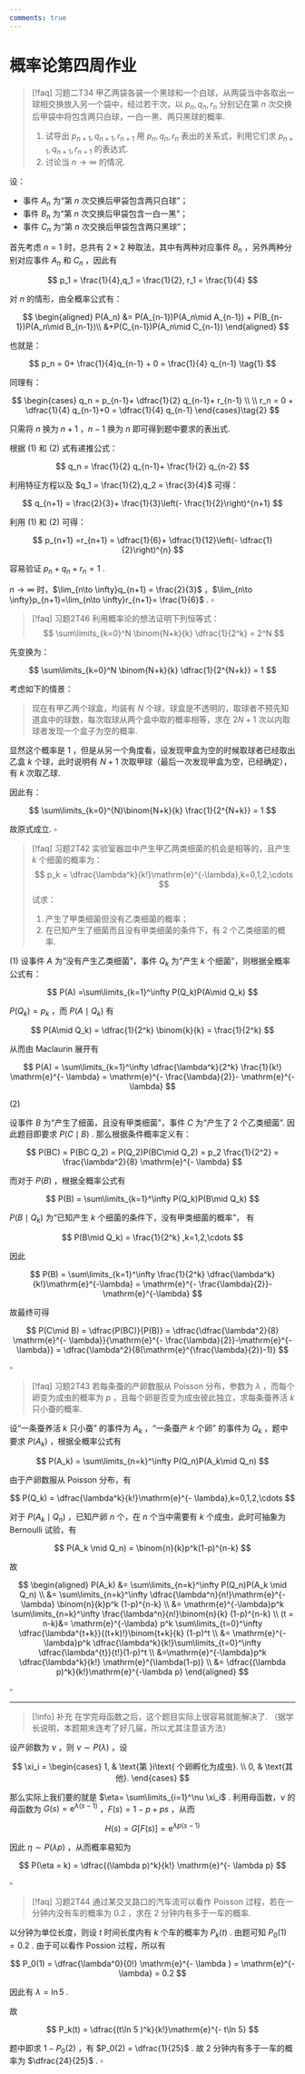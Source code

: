 ```yaml
---
comments: true
---
```

# 概率论第四周作业

>[!faq] 习题二T34
>甲乙两袋各装一个黑球和一个白球，从两袋当中各取出一球相交换放入另一个袋中，经过若干次，以 $p_n,q_n,r_n$ 分别记在第 $n$ 次交换后甲袋中将包含两只白球，一白一黑、两只黑球的概率.
>1. 试导出 $p_{n+1},q_{n+1},r_{n+1}$ 用 $p_n,q_n,r_n$ 表出的关系式，利用它们求 $p_{n+1},q_{n+1},r_{n+1}$ 的表达式.
>2. 讨论当 $n\to \infty$ 的情况.

设：

- 事件 $A_n$ 为“第 $n$ 次交换后甲袋包含两只白球”；
- 事件 $B_n$ 为“第 $n$ 次交换后甲袋包含一白一黑”；
- 事件 $C_n$ 为“第 $n$ 次交换后甲袋包含两只黑球”；

首先考虑 $n=1$ 时，总共有 $2\times 2$ 种取法，其中有两种对应事件 $B_n$ ，另外两种分别对应事件 $A_n$ 和 $C_n$ ，因此有

$$
p_1 = \frac{1}{4},q_1 = \frac{1}{2}, r_1 = \frac{1}{4}
$$

对 $n$ 的情形，由全概率公式有：

$$
\begin{aligned}
P(A_n) &= P(A_{n-1})P(A_n\mid A_{n-1}) + P(B_{n-1})P(A_n\mid B_{n-1})\\ 
&+P(C_{n-1})P(A_n\mid C_{n-1})
\end{aligned}
$$

也就是：

$$
p_n = 0+ \frac{1}{4}q_{n-1} + 0 = \frac{1}{4} q_{n-1} \tag{1}
$$

同理有：

$$
\begin{cases}
q_n = p_{n-1}+ \dfrac{1}{2} q_{n-1}+  r_{n-1} \\ \\
r_n = 0 +  \dfrac{1}{4} q_{n-1}+0  = \dfrac{1}{4} q_{n-1}
\end{cases}\tag{2}
$$

只需将 $n$ 换为 $n+1$ ，$n-1$ 换为 $n$ 即可得到题中要求的表出式.

根据 (1) 和 (2) 式有递推公式：

$$
q_n = \frac{1}{2} q_{n-1}+ \frac{1}{2} q_{n-2}
$$

利用特征方程以及 $q_1 = \frac{1}{2},q_2 = \frac{3}{4}$ 可得：

$$
q_{n+1} = \frac{2}{3}+ \frac{1}{3}\left(- \frac{1}{2}\right)^{n+1}
$$

利用 (1) 和 (2) 可得：

$$
p_{n+1} =r_{n+1} = \dfrac{1}{6}+ \dfrac{1}{12}\left(- \dfrac{1}{2}\right)^{n} 
$$

容易验证 $p_n+q_n+r_n=1$ .


$n\to \infty$ 时，$\lim_{n\to \infty}q_{n+1} = \frac{2}{3}$ ，$\lim_{n\to \infty}p_{n+1}=\lim_{n\to \infty}r_{n+1}= \frac{1}{6}$ . $\square$


>[!faq] 习题2T46
>利用概率论的想法证明下列恒等式：
>$$ \sum\limits_{k=0}^N \binom{N+k}{k} \dfrac{1}{2^k} = 2^N $$

先变换为：

$$
\sum\limits_{k=0}^N \binom{N+k}{k} \dfrac{1}{2^{N+k}} = 1
$$

考虑如下的情景：

> 现在有甲乙两个球盒，均装有 $N$ 个球，球盒是不透明的，取球者不预先知道盒中的球数，每次取球从两个盒中取的概率相等，求在 $2N+1$ 次以内取球者发现一个盒子为空的概率.

显然这个概率是 $1$ ，但是从另一个角度看，设发现甲盒为空的时候取球者已经取出乙盒 $k$ 个球，此时说明有 $N+1$ 次取甲球（最后一次发现甲盒为空，已经确定），有 $k$ 次取乙球.

因此有：

$$
\sum\limits_{k=0}^{N}\binom{N+k}{k} \frac{1}{2^{N+k}} = 1
$$

故原式成立. $\square$


>[!faq] 习题2T42
>实验室器皿中产生甲乙两类细菌的机会是相等的，且产生 $k$ 个细菌的概率为：
>$$ p_k = \dfrac{\lambda^k}{k!}\mathrm{e}^{-\lambda},k=0,1,2,\cdots $$
>试求：
>1. 产生了甲类细菌但没有乙类细菌的概率；
>2. 在已知产生了细菌而且没有甲类细菌的条件下，有 2 个乙类细菌的概率.

(1)
设事件 $A$ 为“没有产生乙类细菌”，事件 $Q_k$ 为“产生 $k$ 个细菌”，则根据全概率公式有：

$$
P(A) =\sum\limits_{k=1}^\infty P(Q_k)P(A\mid Q_k)
$$

$P(Q_k) = p_k$ ，而 $P(A\mid Q_k)$ 有

$$
P(A\mid Q_k) = \dfrac{1}{2^k} \binom{k}{k} = \frac{1}{2^k}
$$

从而由 Maclaurin 展开有

$$
P(A) = \sum\limits_{k=1}^\infty  \dfrac{\lambda^k}{2^k} \frac{1}{k!} \mathrm{e}^{- \lambda}  = \mathrm{e}^{- \frac{\lambda}{2}}- \mathrm{e}^{- \lambda}
$$

(2)

设事件 $B$ 为“产生了细菌，且没有甲类细菌”，事件 $C$ 为“产生了 $2$ 个乙类细菌”. 因此题目即要求 $P(C\mid B)$ .
那么根据条件概率定义有：

$$
P(BC) = P(BC Q_2) = P(Q_2)P(BC\mid Q_2) = p_2 \frac{1}{2^2} = \frac{\lambda^2}{8} \mathrm{e}^{- \lambda}
$$

而对于 $P(B)$ ，根据全概率公式有

$$
P(B) = \sum\limits_{k=1}^\infty P(Q_k)P(B\mid Q_k)
$$

$P(B\mid Q_k)$ 为“已知产生 $k$ 个细菌的条件下，没有甲类细菌的概率”， 有

$$
P(B\mid Q_k) = \frac{1}{2^k} ,k=1,2,\cdots
$$

因此

$$
P(B) = \sum\limits_{k=1}^\infty \frac{1}{2^k} \dfrac{\lambda^k}{k!}\mathrm{e}^{-\lambda} = \mathrm{e}^{- \frac{\lambda}{2}}-\mathrm{e}^{-\lambda}
$$

故最终可得

$$
P(C\mid B) = \dfrac{P(BC)}{P(B)} = \dfrac{\dfrac{\lambda^2}{8} \mathrm{e}^{- \lambda}}{\mathrm{e}^{- \frac{\lambda}{2}}-\mathrm{e}^{-\lambda}} = \dfrac{\lambda^2}{8(\mathrm{e}^{\frac{\lambda}{2}}-1)}
$$

$\square$

>[!faq] 习题2T43
>若每条蚕的产卵数服从 Poisson 分布，参数为 $\lambda$ ，而每个卵变为成虫的概率为 $p$ ，且每个卵是否变为成虫彼此独立，求每条蚕养活 $k$ 只小蚕的概率.

设“一条蚕养活 $k$ 只小蚕” 的事件为 $A_k$ ，“一条蚕产 $k$ 个卵” 的事件为 $Q_k$ ，题中要求 $P(A_k)$ ，根据全概率公式有

$$
P(A_k) = \sum\limits_{n=k}^\infty P(Q_n)P(A_k\mid Q_n)
$$

由于产卵数服从 Poisson 分布，有

$$
P(Q_k) = \dfrac{\lambda^k}{k!}\mathrm{e}^{- \lambda},k=0,1,2,\cdots
$$

对于 $P(A_k\mid Q_n)$ ，已知产卵 $n$ 个，在 $n$ 个当中需要有 $k$ 个成虫，此时可抽象为 Bernoulli 试验，有

$$
P(A_k \mid Q_n) = \binom{n}{k}p^k(1-p)^{n-k}
$$

故

$$
\begin{aligned}
P(A_k) &= \sum\limits_{n=k}^\infty P(Q_n)P(A_k \mid Q_n) \\
&= \sum\limits_{n=k}^\infty \dfrac{\lambda^n}{n!}\mathrm{e}^{-\lambda} \binom{n}{k}p^k (1-p)^{n-k} \\
&= \mathrm{e}^{-\lambda}p^k \sum\limits_{n=k}^\infty \frac{\lambda^n}{n!}\binom{n}{k} (1-p)^{n-k} \\
(t = n-k)&= \mathrm{e}^{-\lambda} p^k \sum\limits_{t=0}^\infty \dfrac{\lambda^{t+k}}{(t+k)!}\binom{t+k}{k} (1-p)^t \\
&= \mathrm{e}^{-\lambda}p^k \dfrac{\lambda^k}{k!}\sum\limits_{t=0}^\infty \dfrac{\lambda^{t}}{t!}(1-p)^t  \\
&=\mathrm{e}^{-\lambda}p^k \dfrac{\lambda^k}{k!} \mathrm{e}^{\lambda(1-p)} \\
&= \dfrac{(\lambda p)^k}{k!}\mathrm{e}^{-\lambda p}
\end{aligned}
$$

$\square$ 

------
>[!info] 补充
>在学完母函数之后，这个题目实际上很容易就能解决了.
>（据学长说明，本题期末连考了好几届，所以尤其注意该方法）

设产卵数为 $\nu$ ，则 $\nu\sim P(\lambda)$ ，设

$$
\xi_i = \begin{cases}
1, & \text{第 }i\text{ 个卵孵化为成虫}. \\
0, & \text{其他}.
\end{cases}
$$

那么实际上我们要的就是 $\eta= \sum\limits_{i=1}^\nu \xi_i$ . 利用母函数，$\nu$ 的母函数为 $G(s)= \mathrm{e}^{\lambda(s-1)}$ ，$F(s) = 1-p+ps$ ，从而

$$
H(s) = G[F(s)] = \mathrm{e}^{\lambda p(s-1)}
$$

因此 $\eta\sim P(\lambda p)$ ，从而概率易知为

$$
P(\eta = k) = \dfrac{(\lambda p)^k}{k!} \mathrm{e}^{- \lambda p}
$$

$\square$


>[!faq] 习题2T44
>通过某交叉路口的汽车流可以看作 Poisson 过程，若在一分钟内没有车的概率为 $0.2$ ，求在 $2$ 分钟内有多于一车的概率.

以分钟为单位长度，则设 $t$ 时间长度内有 $k$ 个车的概率为 $P_k(t)$ . 由题可知 $P_0(1) = 0.2$ . 由于可以看作 Possion 过程，所以有

$$
P_0(1) = \dfrac{\lambda^0}{0!} \mathrm{e}^{- \lambda } = \mathrm{e}^{-\lambda}  = 0.2
$$

因此有 $\lambda = \ln 5$ .

故

$$
P_k(t) = \dfrac{(t\ln 5 )^k}{k!}\mathrm{e}^{- t\ln 5}
$$

题中即求 $1- P_0(2)$ ，有 $P_0(2) = \dfrac{1}{25}$ . 故 $2$ 分钟内有多于一车的概率为 $\dfrac{24}{25}$ . $\square$


